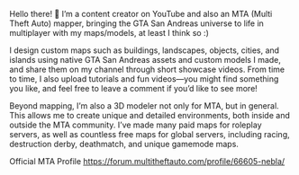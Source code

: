  Hello there! 👋
I’m a content creator on YouTube and also an MTA (Multi Theft Auto) mapper, bringing the GTA San Andreas universe to life in multiplayer with my maps/models, at least I think so :) 

I design custom maps such as buildings, landscapes, objects, cities, and islands using native GTA San Andreas assets and custom models I made, and share them on my channel through short showcase videos. From time to time, I also upload tutorials and fun videos—you might find something you like, and feel free to leave a comment if you’d like to see more!

Beyond mapping, I’m also a 3D modeler not only for MTA, but in general. This allows me to create unique and detailed environments, both inside and outside the MTA community.
I’ve made many paid maps for roleplay servers, as well as countless free maps for global servers, including racing, destruction derby, deathmatch, and unique gamemode maps. 

Official MTA Profile https://forum.multitheftauto.com/profile/66605-nebla/
